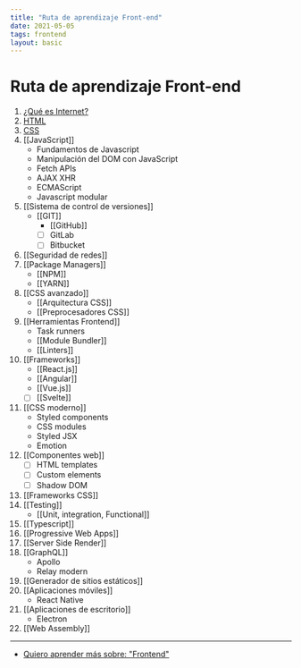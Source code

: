 ```yaml
---
title: "Ruta de aprendizaje Front-end"
date: 2021-05-05
tags: frontend
layout: basic
---
```


# Ruta de aprendizaje Front-end

1. [¿Qué es Internet?](../0/internet)
2. [HTML](../0/html)
3. [CSS](..//0/css)
4. [[JavaScript]]
	- Fundamentos de Javascript
	- Manipulación del DOM con JavaScript
	- Fetch APIs
	- AJAX XHR
	- ECMAScript
	- Javascript modular
5. [[Sistema de control de versiones]]
	- [[GIT]]
		- [[GitHub]]
		- [ ] GitLab
		- [ ] Bitbucket
6. [[Seguridad de redes]]
7. [[Package Managers]]
	- [[NPM]]
	- [[YARN]]
8. [[CSS avanzado]]
	- [[Arquitectura CSS]]
	- [[Preprocesadores CSS]]
9. [[Herramientas Frontend]]
	- Task runners
	- [[Module Bundler]]
	- [[Linters]]
10. [[Frameworks]]
	- [[React.js]]
	- [[Angular]]
	- [[Vue.js]]
	- [ ] [[Svelte]]
11. [[CSS moderno]]
	- Styled components
	- CSS modules
	- Styled JSX
	- Emotion
12. [[Componentes web]]
	- [ ] HTML templates
	- [ ] Custom elements
	- [ ] Shadow DOM
13. [[Frameworks CSS]]
14. [[Testing]]
	- [[Unit, integration, Functional]]
15. [[Typescript]]
16. [[Progressive Web Apps]]
17. [[Server Side Render]]
18. [[GraphQL]]
	- Apollo
	- Relay modern
19. [[Generador de sitios estáticos]]
20. [[Aplicaciones móviles]]
	- React Native
21. [[Aplicaciones de escritorio]]
	- Electron
22. [[Web Assembly]]

---

- [Quiero aprender más sobre: "Frontend"](../0/frontend)